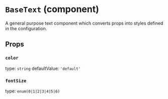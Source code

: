 `BaseText` (component)
======================

A general purpose text component which
converts props into styles defined in the configuration.

Props
-----

### `color`

type: `string`
defaultValue: `'default'`


### `fontSize`

type: `enum(0|1|2|3|4|5|6)`


